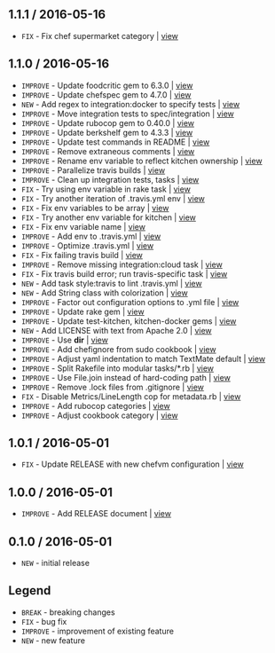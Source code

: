 1.1.1 / 2016-05-16
------------------

- `FIX` - Fix chef supermarket category | [view](https://github.com/4-20ma/cookbook-docker-integration-test/commit/f9d28d1)

1.1.0 / 2016-05-16
------------------

- `IMPROVE` - Update foodcritic gem to 6.3.0 | [view](https://github.com/4-20ma/cookbook-docker-integration-test/commit/16393b0)
- `IMPROVE` - Update chefspec gem to 4.7.0 | [view](https://github.com/4-20ma/cookbook-docker-integration-test/commit/73e2f20)
- `NEW` - Add regex to integration:docker to specify tests | [view](https://github.com/4-20ma/cookbook-docker-integration-test/commit/b355a94)
- `IMPROVE` - Move integration tests to spec/integration | [view](https://github.com/4-20ma/cookbook-docker-integration-test/commit/e5f22d5)
- `IMPROVE` - Update rubocop gem to 0.40.0 | [view](https://github.com/4-20ma/cookbook-docker-integration-test/commit/60f354f)
- `IMPROVE` - Update berkshelf gem to 4.3.3 | [view](https://github.com/4-20ma/cookbook-docker-integration-test/commit/e7353f2)
- `IMPROVE` - Update test commands in README | [view](https://github.com/4-20ma/cookbook-docker-integration-test/commit/58a1f5b)
- `IMPROVE` - Remove extraneous comments | [view](https://github.com/4-20ma/cookbook-docker-integration-test/commit/b5bab70)
- `IMPROVE` - Rename env variable to reflect kitchen ownership | [view](https://github.com/4-20ma/cookbook-docker-integration-test/commit/e68cf69)
- `IMPROVE` - Parallelize travis builds | [view](https://github.com/4-20ma/cookbook-docker-integration-test/commit/53e5c1c)
- `IMPROVE` - Clean up integration tests, tasks | [view](https://github.com/4-20ma/cookbook-docker-integration-test/commit/377ff7d)
- `FIX` - Try using env variable in rake task | [view](https://github.com/4-20ma/cookbook-docker-integration-test/commit/e8c2b0b)
- `FIX` - Try another iteration of .travis.yml env | [view](https://github.com/4-20ma/cookbook-docker-integration-test/commit/c6961dc)
- `FIX` - Fix env variables to be array | [view](https://github.com/4-20ma/cookbook-docker-integration-test/commit/90b4989)
- `FIX` - Try another env variable for kitchen | [view](https://github.com/4-20ma/cookbook-docker-integration-test/commit/4508937)
- `FIX` - Fix env variable name | [view](https://github.com/4-20ma/cookbook-docker-integration-test/commit/a488e2d)
- `IMPROVE` - Add env to .travis.yml | [view](https://github.com/4-20ma/cookbook-docker-integration-test/commit/d2cc1b7)
- `IMPROVE` - Optimize .travis.yml | [view](https://github.com/4-20ma/cookbook-docker-integration-test/commit/0e86a10)
- `FIX` - Fix failing travis build | [view](https://github.com/4-20ma/cookbook-docker-integration-test/commit/4e40865)
- `IMPROVE` - Remove missing integration:cloud task | [view](https://github.com/4-20ma/cookbook-docker-integration-test/commit/0adb0dd)
- `FIX` - Fix travis build error; run travis-specific task | [view](https://github.com/4-20ma/cookbook-docker-integration-test/commit/4c6e196)
- `NEW` - Add task style:travis to lint .travis.yml | [view](https://github.com/4-20ma/cookbook-docker-integration-test/commit/bafa52e)
- `NEW` - Add String class with colorization | [view](https://github.com/4-20ma/cookbook-docker-integration-test/commit/c870b84)
- `IMPROVE` - Factor out configuration options to .yml file | [view](https://github.com/4-20ma/cookbook-docker-integration-test/commit/19bbc01)
- `IMPROVE` - Update rake gem | [view](https://github.com/4-20ma/cookbook-docker-integration-test/commit/8fa38a4)
- `IMPROVE` - Update test-kitchen, kitchen-docker gems | [view](https://github.com/4-20ma/cookbook-docker-integration-test/commit/7109f2a)
- `NEW` - Add LICENSE with text from Apache 2.0 | [view](https://github.com/4-20ma/cookbook-docker-integration-test/commit/5da0c29)
- `IMPROVE` - Use __dir__ | [view](https://github.com/4-20ma/cookbook-docker-integration-test/commit/a3f2b98)
- `IMPROVE` - Add chefignore from sudo cookbook | [view](https://github.com/4-20ma/cookbook-docker-integration-test/commit/b9d1c8b)
- `IMPROVE` - Adjust yaml indentation to match TextMate default | [view](https://github.com/4-20ma/cookbook-docker-integration-test/commit/c80be87)
- `IMPROVE` - Split Rakefile into modular tasks/*.rb | [view](https://github.com/4-20ma/cookbook-docker-integration-test/commit/faf3c43)
- `IMPROVE` - Use File.join instead of hard-coding path | [view](https://github.com/4-20ma/cookbook-docker-integration-test/commit/fab6c52)
- `IMPROVE` - Remove .lock files from .gitignore | [view](https://github.com/4-20ma/cookbook-docker-integration-test/commit/14d2231)
- `FIX` - Disable Metrics/LineLength cop for metadata.rb | [view](https://github.com/4-20ma/cookbook-docker-integration-test/commit/a96c459)
- `IMPROVE` - Add rubocop categories | [view](https://github.com/4-20ma/cookbook-docker-integration-test/commit/4affc62)
- `IMPROVE` - Adjust cookbook category | [view](https://github.com/4-20ma/cookbook-docker-integration-test/commit/6dcc324)

1.0.1 / 2016-05-01
------------------

- `FIX` - Update RELEASE with new chefvm configuration | [view](https://github.com/4-20ma/cookbook-docker-integration-test/commit/3499d3f)

1.0.0 / 2016-05-01
------------------

- `IMPROVE` - Add RELEASE document | [view](https://github.com/4-20ma/cookbook-docker-integration-test/commit/a43a2df)

0.1.0 / 2016-05-01
------------------

- `NEW` - initial release


Legend
------

- `BREAK`   - breaking changes
- `FIX`     - bug fix
- `IMPROVE` - improvement of existing feature
- `NEW`     - new feature
